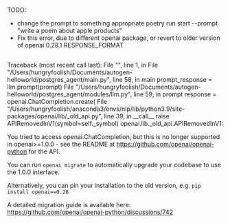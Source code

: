 TODO:

- change the prompt to something appropriate
  poetry run start --prompt "write a poem about apple products"
- Fix this error, due to different openai package, or revert to older version of openai 0.28.1
  RESPONSE_FORMAT

## <explanation of the sql query>

<sql query exclusively as raw text>
Traceback (most recent call last):
  File "<string>", line 1, in <module>
  File "/Users/hungryfoolish/Documents/autogen-helloworld/postgres_agent/main.py", line 58, in main
    prompt_response = llm.prompt(prompt)
  File "/Users/hungryfoolish/Documents/autogen-helloworld/postgres_agent/modules/llm.py", line 59, in prompt
    response = openai.ChatCompletion.create(
  File "/Users/hungryfoolish/anaconda3/envs/nlp/lib/python3.9/site-packages/openai/lib/_old_api.py", line 39, in __call__
    raise APIRemovedInV1(symbol=self._symbol)
openai.lib._old_api.APIRemovedInV1:

You tried to access openai.ChatCompletion, but this is no longer supported in openai>=1.0.0 - see the README at https://github.com/openai/openai-python for the API.

You can run `openai migrate` to automatically upgrade your codebase to use the 1.0.0 interface.

Alternatively, you can pin your installation to the old version, e.g. `pip install openai==0.28`

A detailed migration guide is available here: https://github.com/openai/openai-python/discussions/742
